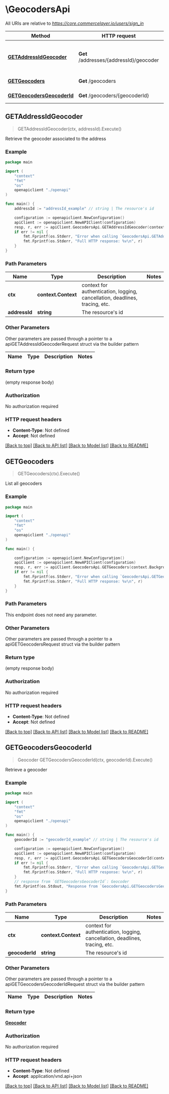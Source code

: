 # \GeocodersApi

All URIs are relative to *https://core.commercelayer.io/users/sign_in*

Method | HTTP request | Description
------------- | ------------- | -------------
[**GETAddressIdGeocoder**](GeocodersApi.md#GETAddressIdGeocoder) | **Get** /addresses/{addressId}/geocoder | Retrieve the geocoder associated to the address
[**GETGeocoders**](GeocodersApi.md#GETGeocoders) | **Get** /geocoders | List all geocoders
[**GETGeocodersGeocoderId**](GeocodersApi.md#GETGeocodersGeocoderId) | **Get** /geocoders/{geocoderId} | Retrieve a geocoder



## GETAddressIdGeocoder

> GETAddressIdGeocoder(ctx, addressId).Execute()

Retrieve the geocoder associated to the address



### Example

```go
package main

import (
    "context"
    "fmt"
    "os"
    openapiclient "./openapi"
)

func main() {
    addressId := "addressId_example" // string | The resource's id

    configuration := openapiclient.NewConfiguration()
    apiClient := openapiclient.NewAPIClient(configuration)
    resp, r, err := apiClient.GeocodersApi.GETAddressIdGeocoder(context.Background(), addressId).Execute()
    if err != nil {
        fmt.Fprintf(os.Stderr, "Error when calling `GeocodersApi.GETAddressIdGeocoder``: %v\n", err)
        fmt.Fprintf(os.Stderr, "Full HTTP response: %v\n", r)
    }
}
```

### Path Parameters


Name | Type | Description  | Notes
------------- | ------------- | ------------- | -------------
**ctx** | **context.Context** | context for authentication, logging, cancellation, deadlines, tracing, etc.
**addressId** | **string** | The resource&#39;s id | 

### Other Parameters

Other parameters are passed through a pointer to a apiGETAddressIdGeocoderRequest struct via the builder pattern


Name | Type | Description  | Notes
------------- | ------------- | ------------- | -------------


### Return type

 (empty response body)

### Authorization

No authorization required

### HTTP request headers

- **Content-Type**: Not defined
- **Accept**: Not defined

[[Back to top]](#) [[Back to API list]](../README.md#documentation-for-api-endpoints)
[[Back to Model list]](../README.md#documentation-for-models)
[[Back to README]](../README.md)


## GETGeocoders

> GETGeocoders(ctx).Execute()

List all geocoders



### Example

```go
package main

import (
    "context"
    "fmt"
    "os"
    openapiclient "./openapi"
)

func main() {

    configuration := openapiclient.NewConfiguration()
    apiClient := openapiclient.NewAPIClient(configuration)
    resp, r, err := apiClient.GeocodersApi.GETGeocoders(context.Background()).Execute()
    if err != nil {
        fmt.Fprintf(os.Stderr, "Error when calling `GeocodersApi.GETGeocoders``: %v\n", err)
        fmt.Fprintf(os.Stderr, "Full HTTP response: %v\n", r)
    }
}
```

### Path Parameters

This endpoint does not need any parameter.

### Other Parameters

Other parameters are passed through a pointer to a apiGETGeocodersRequest struct via the builder pattern


### Return type

 (empty response body)

### Authorization

No authorization required

### HTTP request headers

- **Content-Type**: Not defined
- **Accept**: Not defined

[[Back to top]](#) [[Back to API list]](../README.md#documentation-for-api-endpoints)
[[Back to Model list]](../README.md#documentation-for-models)
[[Back to README]](../README.md)


## GETGeocodersGeocoderId

> Geocoder GETGeocodersGeocoderId(ctx, geocoderId).Execute()

Retrieve a geocoder



### Example

```go
package main

import (
    "context"
    "fmt"
    "os"
    openapiclient "./openapi"
)

func main() {
    geocoderId := "geocoderId_example" // string | The resource's id

    configuration := openapiclient.NewConfiguration()
    apiClient := openapiclient.NewAPIClient(configuration)
    resp, r, err := apiClient.GeocodersApi.GETGeocodersGeocoderId(context.Background(), geocoderId).Execute()
    if err != nil {
        fmt.Fprintf(os.Stderr, "Error when calling `GeocodersApi.GETGeocodersGeocoderId``: %v\n", err)
        fmt.Fprintf(os.Stderr, "Full HTTP response: %v\n", r)
    }
    // response from `GETGeocodersGeocoderId`: Geocoder
    fmt.Fprintf(os.Stdout, "Response from `GeocodersApi.GETGeocodersGeocoderId`: %v\n", resp)
}
```

### Path Parameters


Name | Type | Description  | Notes
------------- | ------------- | ------------- | -------------
**ctx** | **context.Context** | context for authentication, logging, cancellation, deadlines, tracing, etc.
**geocoderId** | **string** | The resource&#39;s id | 

### Other Parameters

Other parameters are passed through a pointer to a apiGETGeocodersGeocoderIdRequest struct via the builder pattern


Name | Type | Description  | Notes
------------- | ------------- | ------------- | -------------


### Return type

[**Geocoder**](Geocoder.md)

### Authorization

No authorization required

### HTTP request headers

- **Content-Type**: Not defined
- **Accept**: application/vnd.api+json

[[Back to top]](#) [[Back to API list]](../README.md#documentation-for-api-endpoints)
[[Back to Model list]](../README.md#documentation-for-models)
[[Back to README]](../README.md)

